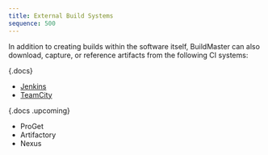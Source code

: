 ```yaml
---
title: External Build Systems
sequence: 500
---
```


In addition to creating builds within the software itself, BuildMaster can also download, capture, or reference artifacts from the following CI systems:

{.docs}
 - [Jenkins](https://github.com/inedo/inedox-jenkins/wiki)
 - [TeamCity](https://github.com/inedo/inedox-teamcity/wiki)

{.docs .upcoming}
 - ProGet
 - Artifactory
 - Nexus